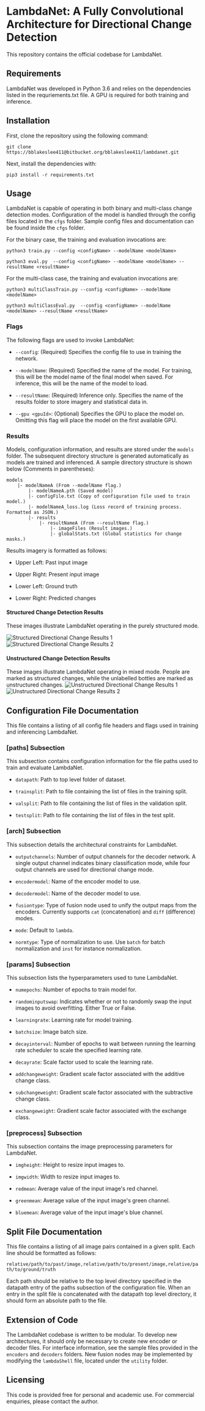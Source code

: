# LambdaNet: A Fully Convolutional Architecture for Directional Change Detection
This repository contains the official codebase for LambdaNet.

## Requirements
LambdaNet was developed in Python 3.6 and relies on the dependencies listed in the requriements.txt file.  A GPU is required for both training and inference.

## Installation
First, clone the repository using the following command:

```git clone https://bblakeslee411@bitbucket.org/bblakeslee411/lambdanet.git```

Next, install the dependencies with:

```pip3 install -r requirements.txt```

## Usage
LambdaNet is capable of operating in both binary and multi-class change detection modes.  Configuration of the model is handled through the config files located in the ```cfgs``` folder.  Sample config files and documentation can be found inside the ```cfgs``` folder.

For the binary case, the training and evaluation invocations are:

```python3 train.py --config <configName> --modelName <modelName>```

```python3 eval.py  --config <configName> --modelName <modelName> --resultName <resultName>```

For the multi-class case, the training and evaluation invocations are:

```python3 multiClassTrain.py --config <configName> --modelName <modelName>```

```python3 multiClassEval.py  --config <configName> --modelName <modelName> --resultName <resultName>```

### Flags
The following flags are used to invoke LambdaNet:

* ```--config```:  (Required) Specifies the config file to use in training the network.

* ```--modelName```:  (Required) Specified the name of the model.  For training, this will be the model name of the final model when saved.  For inference, this will be the name of the model to load.

* ```--resultName```:  (Required) Inference only.  Specifies the name of the results folder to store imagery and statistical data in.

* ```--gpu <gpuId>```: (Optional) Specifies the GPU to place the model on.  Omitting this flag will place the model on the first available GPU.

### Results
Models, configuration information, and results are stored under the ```models``` folder.  The subsequent directory structure is generated automatically as models are trained and inferenced.  A sample directory structure is shown below (Comments in parentheses):

```
models
	|- modelNameA (From --modelName flag.)
		|- modelNameA.pth (Saved model)
		|- configFile.txt (Copy of configuration file used to train model.)
		|- modelNameA_loss.log (Loss record of training process. Formatted as JSON.)
		|- results
			|- resultNameA (From --resultName flag.)
				|- imageFiles (Result images.)
				|- globalStats.txt (Global statistics for change masks.)
```

Results imagery is formatted as follows:

*  Upper Left: Past input image

*  Upper Right: Present input image

*  Lower Left: Ground truth

*  Lower Right: Predicted changes

#### Structured Change Detection Results
These images illustrate LambdaNet operating in the purely structured mode.

![Structured Directional Change Results 1](/demoImgs/18312.png)
![Structured Directional Change Results 2](/demoImgs/18312.png)

#### Unstructured Change Detection Results
These images illustrate LambdaNet operating in mixed mode.  People are marked as structured changes, while the unlabelled bottles are marked as unstructured changes.
![Unstructured Directional Change Results 1](/demoImgs/17890.png)
![Unstructured Directional Change Results 2](/demoImgs/17891.png)

## Configuration File Documentation
This file contains a listing of all config file headers and flags used in training and inferencing LambdaNet.

### [paths] Subsection
This subsection contains configuration information for the file paths used to train and evaluate LambdaNet.

* ```datapath```: Path to top level folder of dataset.

* ```trainsplit```: Path to file containing the list of files in the training split.

* ```valsplit```: Path to file containing the list of files in the validation split.

* ```testsplit```: Path to file containing the list of files in the test split.

### [arch] Subsection
This subsection details the architectural constraints for LambdaNet.

* ```outputchannels```: Number of output channels for the decoder network.  A single output channel indicates binary classification mode, while four output channels are used for directional change mode.

* ```encodermodel```: Name of the encoder model to use.

* ```decodermodel```: Name of the decoder model to use.

* ```fusiontype```: Type of fusion node used to unify the output maps from the encoders.  Currently supports ```cat``` (concatenation) and ```diff``` (difference) modes.

* ```mode```: Default to ```lambda```.

* ```normtype```: Type of normalization to use.  Use ```batch``` for batch normalization and ```inst``` for instance normalization.

### [params] Subsection
This subsection lists the hyperparameters used to tune LambdaNet.

* ```numepochs```: Number of epochs to train model for.

* ```randominputswap```: Indicates whether or not to randomly swap the input images to avoid overfitting.  Either True or False.

* ```learningrate```: Learning rate for model training.

* ```batchsize```: Image batch size.

* ```decayinterval```: Number of epochs to wait between running the learning rate scheduler to scale the specified learning rate.

* ```decayrate```: Scale factor used to scale the learning rate.

* ```addchangeweight```: Gradient scale factor associated with the additive change class.

* ```subchangeweight```: Gradient scale factor associated with the subtractive change class.

* ```exchangeweight```: Gradient scale factor associated with the exchange class.

### [preprocess] Subsection
This subsection contains the image preprocessing parameters for LambdaNet.

* ```imgheight```: Height to resize input images to.

* ```imgwidth```: Width to resize input images to.

* ```redmean```: Average value of the input image's red channel.

* ```greenmean```: Average value of the input image's green channel.

* ```bluemean```: Average value of the input image's blue channel.

## Split File Documentation
This file contains a listing of all image pairs contained in a given split.  Each line should be formatted as follows:

```relative/path/to/past/image,relative/path/to/present/image,relative/path/to/ground/truth```

Each path should be relative to the top level directory specified in the datapath entry of the paths subsection of the configuration file.  When an entry in the split file is concatenated with the datapath top level directory, it should form an absolute path to the file.

## Extension of Code
The LambdaNet codebase is written to be modular.  To develop new architectures, it should only be necessary to create new encoder or decoder files.  For interface information, see the sample files provided in the ```encoders``` and ```decoders``` folders.  New fusion nodes may be implemented by modifying the ```lambdaShell``` file, located under the ```utility``` folder.

## Licensing
This code is provided free for personal and academic use.  For commercial enquiries, please contact the author.